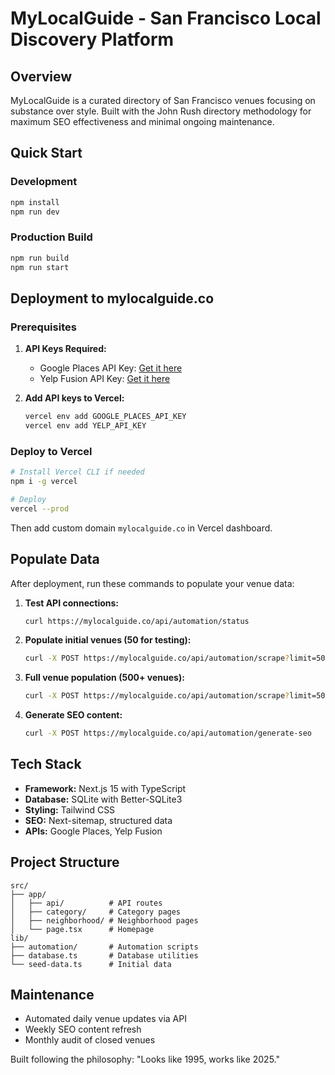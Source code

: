 # MyLocalGuide - San Francisco Local Discovery Platform

## Overview
MyLocalGuide is a curated directory of San Francisco venues focusing on substance over style. Built with the John Rush directory methodology for maximum SEO effectiveness and minimal ongoing maintenance.

## Quick Start

### Development
```bash
npm install
npm run dev
```

### Production Build
```bash
npm run build
npm run start
```

## Deployment to mylocalguide.co

### Prerequisites
1. **API Keys Required:**
   - Google Places API Key: [Get it here](https://developers.google.com/maps/documentation/places/web-service/get-api-key)
   - Yelp Fusion API Key: [Get it here](https://www.yelp.com/developers/v3/manage_app)

2. **Add API keys to Vercel:**
   ```bash
   vercel env add GOOGLE_PLACES_API_KEY
   vercel env add YELP_API_KEY
   ```

### Deploy to Vercel
```bash
# Install Vercel CLI if needed
npm i -g vercel

# Deploy
vercel --prod
```

Then add custom domain `mylocalguide.co` in Vercel dashboard.

## Populate Data

After deployment, run these commands to populate your venue data:

1. **Test API connections:**
   ```bash
   curl https://mylocalguide.co/api/automation/status
   ```

2. **Populate initial venues (50 for testing):**
   ```bash
   curl -X POST https://mylocalguide.co/api/automation/scrape?limit=50
   ```

3. **Full venue population (500+ venues):**
   ```bash
   curl -X POST https://mylocalguide.co/api/automation/scrape?limit=500
   ```

4. **Generate SEO content:**
   ```bash
   curl -X POST https://mylocalguide.co/api/automation/generate-seo
   ```

## Tech Stack
- **Framework:** Next.js 15 with TypeScript
- **Database:** SQLite with Better-SQLite3
- **Styling:** Tailwind CSS
- **SEO:** Next-sitemap, structured data
- **APIs:** Google Places, Yelp Fusion

## Project Structure
```
src/
├── app/
│   ├── api/          # API routes
│   ├── category/     # Category pages
│   ├── neighborhood/ # Neighborhood pages
│   └── page.tsx      # Homepage
lib/
├── automation/       # Automation scripts
├── database.ts       # Database utilities
└── seed-data.ts      # Initial data
```

## Maintenance
- Automated daily venue updates via API
- Weekly SEO content refresh
- Monthly audit of closed venues

Built following the philosophy: "Looks like 1995, works like 2025."